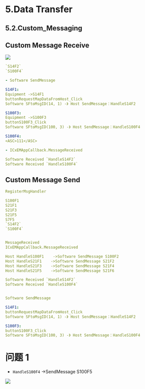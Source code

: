 # 5.Data Transfer

## 5.2.Custom_Messaging

## Custom Message Receive

![](https://easyimage.ghuang.top/i/2024/06/24/144543-1.webp)


```yaml title="1、RegisterMsgHandler："
`S14F2`
`S100F4`
```

```yaml title="2、Equipment SendMessage："
- Software SendMessage

S14F1: 
Equipment ->S14F1
buttonRequestMapDataFromHost_Click
Software SFtoMsgID(14, 1) -》 Host SendMessage：HandleS14F2

S100F3: 
Equipment ->S100F3
buttonS100F3_Click  
Software SFtoMsgID(100, 3) -》 Host SendMessage：HandleS100F4
```

```yaml title="3、Host SendMessage："
S100F4:
<ASC>111</ASC>
```

```yaml title="4、Equipment MessageReceived："
- ICxEMAppCallback.MessageReceived

Software Received `HandleS14F2` 
Software Received `HandleS100F4` 
```


## Custom Message Send

```yaml
RegisterMsgHandler

S100F1
S21F1
S21F3
S21F5
S7F5
`S14F2`
`S100F4`


MessageReceived
ICxEMAppCallback.MessageReceived

Host HandleS100F1    ->Software SendMessage S100F2
Host HandleS21F1    ->Software SendMessage S21F2
Host HandleS21F3    ->Software SendMessage S21F4
Host HandleS21F5    ->Software SendMessage S21F6

Software Received `HandleS14F2` 
Software Received `HandleS100F4` 


Software SendMessage

S14F1:
buttonRequestMapDataFromHost_Click
Software SFtoMsgID(14, 1) -》 Host SendMessage：HandleS14F2

S100F3:
buttonS100F3_Click  
Software SFtoMsgID(100, 3) -》 Host SendMessage：HandleS100F4

```

# 问题 1

- `HandleS100F4` ->SendMessage S100F5

![](https://easyimage.ghuang.top/i/2024/06/19/194432-1.webp)

